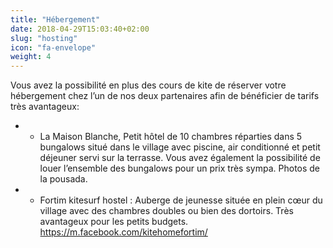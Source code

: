 ```yaml
---
title: "Hébergement"
date: 2018-04-29T15:03:40+02:00
slug: "hosting"
icon: "fa-envelope"
weight: 4
---
```


Vous avez la possibilité en plus des cours de kite de réserver votre hébergement chez l’un de nos deux partenaires afin de bénéficier de tarifs très avantageux:

- - La Maison Blanche,  Petit hôtel de 10 chambres réparties dans 5 bungalows situé dans le village avec piscine, air conditionné et petit déjeuner servi sur la terrasse. Vous avez également la possibilité de louer l’ensemble des bungalows pour un prix très sympa. 
Photos de la pousada. 

- - Fortim kitesurf hostel : Auberge de jeunesse située en plein cœur du village avec des chambres doubles ou bien des dortoirs. Très avantageux pour les petits budgets. 
https://m.facebook.com/kitehomefortim/
